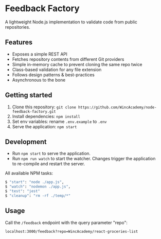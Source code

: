 # Feedback Factory

A lightweight Node.js implementation to validate code from public repositories.

## Features

- Exposes a simple REST API
- Fetches repository contents from different Git providers
- Simple in-memory cache to prevent cloning the same repo twice
- Class-based validation for any file extension
- Follows design patterns & best-practices
- Asynchronous to the bone

## Getting started

1. Clone this repository: `git clone https://github.com/WincAcademy/node-feedback-factory.git`
2. Install dependencies: `npm install`
3. Set env variables: rename `.env.example` to `.env`
4. Serve the application: `npm start`

## Development

- Run `npm start` to serve the application.
- Run `npm run watch` to start the watcher. Changes trigger the application to re-compile and restart the server.

All available NPM tasks:

```bash
$ "start": "node ./app.js",
$ "watch": "nodemon ./app.js",
$ "test": "jest"
$ "cleanup": "rm -rf ./temp/*"
```

## Usage

Call the `/feedback` endpoint with the query parameter "repo":

    localhost:3000/feedback?repo=WincAcademy/react-groceries-list